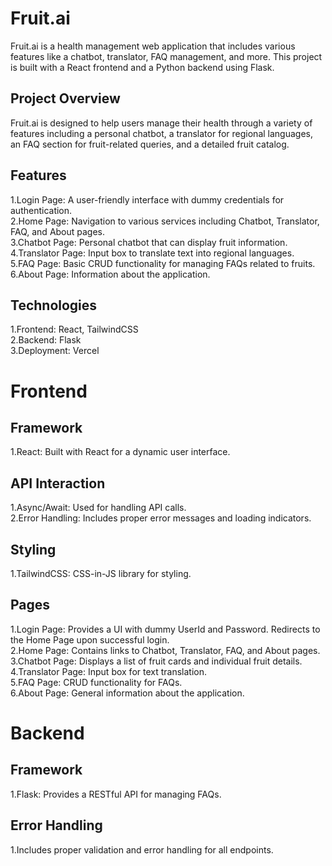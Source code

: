 # Fruit.ai 

Fruit.ai is a health management web application that includes various features like a chatbot, translator, FAQ management, and more. This project is built with a React frontend and a Python backend using Flask. 

## Project Overview 
Fruit.ai is designed to help users manage their health through a variety of features including a personal chatbot, a translator for regional languages, an FAQ section for fruit-related queries, and a detailed fruit catalog. 

## Features 
1.Login Page: A user-friendly interface with dummy credentials for authentication. <br/>
2.Home Page: Navigation to various services including Chatbot, Translator, FAQ, and About pages. <br/>
3.Chatbot Page: Personal chatbot that can display fruit information. <br/>
4.Translator Page: Input box to translate text into regional languages. <br/>
5.FAQ Page: Basic CRUD functionality for managing FAQs related to fruits. <br/>
6.About Page: Information about the application. 

## Technologies 
1.Frontend: React, TailwindCSS <br/>
2.Backend: Flask <br/>
3.Deployment: Vercel 

# Frontend 

## Framework 
1.React: Built with React for a dynamic user interface. 

## API Interaction 
1.Async/Await: Used for handling API calls. <br/>
2.Error Handling: Includes proper error messages and loading indicators. <br/>

## Styling 
1.TailwindCSS: CSS-in-JS library for styling.

## Pages
1.Login Page: Provides a UI with dummy UserId and Password. Redirects to the Home Page upon successful login. <br/>
2.Home Page: Contains links to Chatbot, Translator, FAQ, and About pages. <br/>
3.Chatbot Page: Displays a list of fruit cards and individual fruit details. <br/>
4.Translator Page: Input box for text translation. <br/>
5.FAQ Page: CRUD functionality for FAQs.  <br/>
6.About Page: General information about the application. <br/>

# Backend
## Framework
1.Flask: Provides a RESTful API for managing FAQs.

## Error Handling
1.Includes proper validation and error handling for all endpoints.
